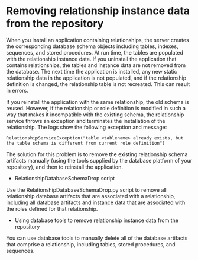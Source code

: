 <!-- image -->

# Removing relationship instance data from the repository

When you install an application containing relationships, the server
creates the corresponding database schema objects including tables,
indexes, sequences, and stored procedures. At run time, the tables
are populated with the relationship instance data. If you uninstall
the application that contains relationships, the tables and instance
data are not removed from the database. The next time the application
is installed, any new static relationship data in the application
is not populated, and if the relationship definition is changed, the
relationship table is not recreated. This can result in errors.

If you reinstall the application with the same relationship, the
old schema is reused. However, if the relationship or role definition
is modified in such a way that makes it incompatible with the existing
schema, the relationship service throws an exception and terminates
the installation of the relationship. The logs show the following
exception and message:

```
RelationshipServiceException("table <tablename> already exists, but the table schema is different from current role definition")
```

The solution for this problem is to remove the existing relationship
schema artifacts manually (using the tools supplied by the database
platform of your repository), and then to reinstall the application.

- RelationshipDatabaseSchemaDrop script

Use the RelationshipDatabaseSchemaDrop.py script to remove all relationship database artifacts that are associated with a relationship, including all database artifacts and instance data that are associated with the roles defined for that relationship.
- Using database tools to remove relationship instance data from the repository

You can use database tools to manually delete all of the database artifacts that comprise a relationship, including tables, stored procedures, and sequences.